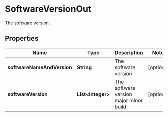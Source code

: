 

# SoftwareVersionOut

The software version.

## Properties

| Name | Type | Description | Notes |
|------------ | ------------- | ------------- | -------------|
|**softwareNameAndVersion** | **String** | The software version |  [optional] |
|**softwareVersion** | **List&lt;Integer&gt;** | The software version major minor build |  [optional] |



